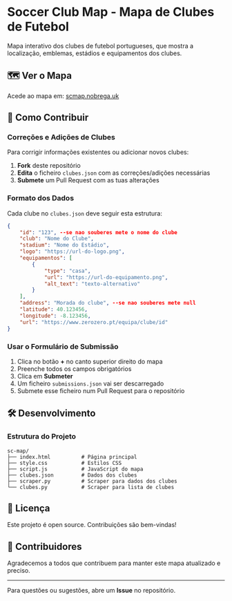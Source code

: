 # Soccer Club Map - Mapa de Clubes de Futebol

Mapa interativo dos clubes de futebol portugueses, que mostra a localização, emblemas, estádios e equipamentos dos clubes.

## 🗺️ Ver o Mapa

Acede ao mapa em: [scmap.nobrega.uk](scmap.nobrega.uk)

## 🔄 Como Contribuir

### Correções e Adições de Clubes

Para corrigir informações existentes ou adicionar novos clubes:

1. **Fork** deste repositório
2. **Edita** o ficheiro `clubes.json` com as correções/adições necessárias
3. **Submete** um Pull Request com as tuas alterações

### Formato dos Dados

Cada clube no `clubes.json` deve seguir esta estrutura:

```json
{
    "id": "123", --se nao souberes mete o nome do clube
    "club": "Nome do Clube",
    "stadium": "Nome do Estádio",
    "logo": "https://url-do-logo.png",
    "equipamentos": [
        {
            "type": "casa",
            "url": "https://url-do-equipamento.png",
            "alt_text": "texto-alternativo"
        }
    ],
    "address": "Morada do clube", --se nao souberes mete null
    "latitude": 40.123456,
    "longitude": -8.123456,
    "url": "https://www.zerozero.pt/equipa/clube/id"
}
```

### Usar o Formulário de Submissão

1. Clica no botão **+** no canto superior direito do mapa
2. Preenche todos os campos obrigatórios
3. Clica em **Submeter**
4. Um ficheiro `submissions.json` vai ser descarregado
5. Submete esse ficheiro num Pull Request para o repositório


## 🛠️ Desenvolvimento

### Estrutura do Projeto

```
sc-map/
├── index.html          # Página principal
├── style.css           # Estilos CSS
├── script.js           # JavaScript do mapa
├── clubes.json         # Dados dos clubes
├── scraper.py          # Scraper para dados dos clubes
└── clubes.py           # Scraper para lista de clubes
```


## 📝 Licença

Este projeto é open source. Contribuições são bem-vindas!

## 🤝 Contribuidores

Agradecemos a todos que contribuem para manter este mapa atualizado e preciso.

---

Para questões ou sugestões, abre um **Issue** no repositório.